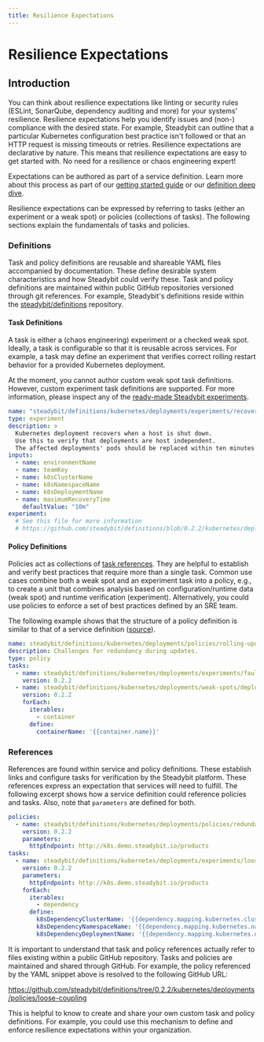 ```yaml
---
title: Resilience Expectations
---
```


# Resilience Expectations

## Introduction

You can think about resilience expectations like linting or security rules (ESLint, SonarQube, dependency auditing and more) for your systems' resilience. Resilience expectations help you identify issues and (non-) compliance with the desired state. For example, Steadybit can outline that a particular Kubernetes configuration best practice isn't followed or that an HTTP request is missing timeouts or retries. Resilience expectations are declarative by nature. This means that resilience expectations are easy to get started with. No need for a resilience or chaos engineering expert!

Expectations can be authored as part of a service definition. Learn more about this process as part of our [getting started guide](../../quick-start/define-resilience-expectations.md) or our [definition deep dive](../../use-steadybit/resilience-expectations/README.md).



Resilience expectations can be expressed by referring to tasks (either an experiment or a weak spot) or policies (collections of tasks). The following sections explain the fundamentals of tasks and policies.

### Definitions

Task and policy definitions are reusable and shareable YAML files accompanied by documentation. These define desirable system characteristics and how Steadybit could verify these. Task and policy definitions are maintained within public GitHub repositories versioned through git references. For example, Steadybit's definitions reside within the [steadybit/definitions](https://github.com/steadybit/definitions) repository.

#### Task Definitions

A task is either a (chaos engineering) experiment or a checked weak spot. Ideally, a task is configurable so that it is reusable across services. For example, a task may define an experiment that verifies correct rolling restart behavior for a provided Kubernetes deployment.

At the moment, you cannot author custom weak spot task definitions. However, custom experiment task definitions are supported. For more information, please inspect any of the [ready-made Steadybit experiments](https://github.com/steadybit/definitions/blob/0.2.2/kubernetes/deployments/experiments/loose-coupling-to-dependency/task.yml).

```yml
name: "steadybit/definitions/kubernetes/deployments/experiments/recovery-of-single-host"
type: experiment
description: >
  Kubernetes deployment recovers when a host is shut down.
  Use this to verify that deployments are host independent.
  The affected deployments' pods should be replaced within ten minutes – ending with the Kubernetes deployment back in the ready state.
inputs:
  - name: environmentName
  - name: teamKey
  - name: k8sClusterName
  - name: k8sNamespaceName
  - name: k8sDeploymentName
  - name: maximumRecoveryTime
    defaultValue: "10m"
experiment:
  # See this file for more information
  # https://github.com/steadybit/definitions/blob/0.2.2/kubernetes/deployments/experiments/recovery-of-single-host/task.yml
```

#### Policy Definitions

Policies act as collections of [task references](README.md#references). They are helpful to establish and verify best practices that require more than a single task. Common use cases combine both a weak spot and an experiment task into a policy, e.g., to create a unit that combines analysis based on configuration/runtime data (weak spot) and runtime verification (experiment). Alternatively, you could use policies to enforce a set of best practices defined by an SRE team.

The following example shows that the structure of a policy definition is similar to that of a service definition ([source](https://github.com/steadybit/definitions/blob/0.2.2/kubernetes/deployments/policies/rolling-update/policy.yml)).

```yml
name: steadybit/definitions/kubernetes/deployments/policies/rolling-update
description: Challenges for redundancy during updates.
type: policy
tasks:
  - name: steadybit/definitions/kubernetes/deployments/experiments/faultless-redundancy-rolling-update
    version: 0.2.2
  - name: steadybit/definitions/kubernetes/deployments/weak-spots/deployment-strategy
    version: 0.2.2
    forEach:
      iterables:
        - container
      define:
        containerName: '{{container.name}}'
```

### References

References are found within service and policy definitions. These establish links and configure tasks for verification by the Steadybit platform. These references express an expectation that services will need to fulfill. The following excerpt shows how a service definition could reference policies and tasks. Also, note that `parameters` are defined for both.

```yml
policies:
  - name: steadybit/definitions/kubernetes/deployments/policies/redundancy-pod
    version: 0.2.2
    parameters:
      httpEndpoint: http://k8s.demo.steadybit.io/products
tasks:
  - name: steadybit/definitions/kubernetes/deployments/experiments/loose-coupling-to-dependency
    version: 0.2.2
    parameters:
      httpEndpoint: http://k8s.demo.steadybit.io/products
    forEach:
      iterables:
        - dependency
      define:
        k8sDependencyClusterName: '{{dependency.mapping.kubernetes.cluster}}'
        k8sDependencyNamespaceName: '{{dependency.mapping.kubernetes.namespace}}'
        k8sDependencyDeploymentName: '{{dependency.mapping.kubernetes.deployment}}'
```

It is important to understand that task and policy references actually refer to files existing within a public GitHub repository. Tasks and policies are maintained and shared through GitHub. For example, the policy referenced by the YAML snippet above is resolved to the following GitHub URL:

https://github.com/steadybit/definitions/tree/0.2.2/kubernetes/deployments/policies/loose-coupling

This is helpful to know to create and share your own custom task and policy definitions. For example, you could use this mechanism to define and enforce resilience expectations within your organization.
